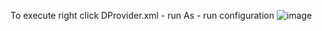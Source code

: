 To execute
right click DProvider.xml - run As - run configuration
![image](https://user-images.githubusercontent.com/33842130/180615562-e99f14d6-d6df-4bc2-b147-71405ba378ad.png)
